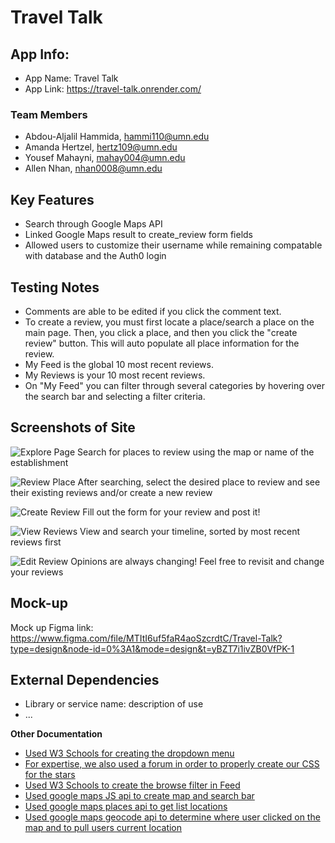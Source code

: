 # Travel Talk

## App Info:

* App Name: Travel Talk
* App Link: https://travel-talk.onrender.com/

### Team Members

* Abdou-Aljalil Hammida, hammi110@umn.edu
* Amanda Hertzel, hertz109@umn.edu
* Yousef Mahayni, mahay004@umn.edu
* Allen Nhan, nhan0008@umn.edu


## Key Features

* Search through Google Maps API
* Linked Google Maps result to create_review form fields
* Allowed users to customize their username while remaining compatable with database and the Auth0 login

## Testing Notes

* Comments are able to be edited if you click the comment text.
* To create a review, you must first locate a place/search a place on the main page. Then, you click a place, and then you click the "create review" button. This will auto populate all place information for the review.
* My Feed is the global 10 most recent reviews.
* My Reviews is your 10 most recent reviews.
* On "My Feed" you can filter through several categories by hovering over the search bar and selecting a filter criteria.


## Screenshots of Site

![Explore Page](/screenshots_of_site/explore.png?raw=true "Explore Page")
Search for places to review using the map or name of the establishment

![Review Place](/screenshots_of_site/review_place.png?raw=true "Review Place")
After searching, select the desired place to review and see their existing reviews and/or create a new review

![Create Review](/screenshots_of_site/create_review.png?raw=true "Create Review")
Fill out the form for your review and post it!

![View Reviews](/screenshots_of_site/my_feed.png?raw=true "View Reviews")
View and search your timeline, sorted by most recent reviews first

![Edit Review](/screenshots_of_site/edit_review.png?raw=true "Edit Review")
Opinions are always changing! Feel free to revisit and change your reviews


## Mock-up 

Mock up Figma link: https://www.figma.com/file/MTItI6uf5faR4aoSzcrdtC/Travel-Talk?type=design&node-id=0%3A1&mode=design&t=yBZT7i1ivZB0VfPK-1


## External Dependencies

* Library or service name: description of use
* ...

**Other Documentation**
- [Used W3 Schools for creating the dropdown menu](https://www.w3schools.com/howto/howto_css_dropdown.asp)
- [For expertise, we also used a forum in order to properly create our CSS for the stars](https://stackoverflow.com/questions/77517679/how-to-make-5-star-rating-with-css)
- [Used W3 Schools to create the browse filter in Feed](https://www.w3schools.com/howto/howto_js_filter_lists.asp)
- [Used google maps JS api to create map and search bar]()
- [Used google maps places api to get list locations](https://developers.google.com/maps/documentation/javascript/places)
- [Used google maps geocode api to determine where user clicked on the map and to pull users current location](https://developers.google.com/maps/documentation/geocoding/overview)

